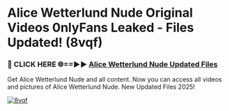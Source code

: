 # Alice Wetterlund Nude Original Videos 0nlyFans Leaked - Files Updated! (8vqf)

<h3>🔴 CLICK HERE 🌐==►► <a href="https://tinyurl.com/yrmya6cz" rel="nofollow">Alice Wetterlund Nude Updated Files</a></h3>

Get Alice Wetterlund Nude and all content. Now you can access all videos and pictures of Alice Wetterlund Nude. New Updated Files 2025!

[![8vqf](https://i.imgur.com/FMdXYCs.gif)](https://tinyurl.com/yrmya6cz)
